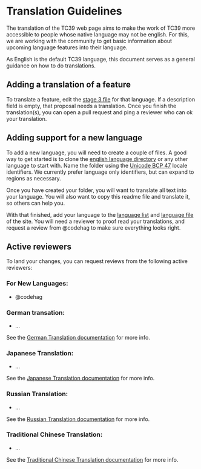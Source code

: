 # Translation Guidelines

The translation of the TC39 web page aims to make the work of TC39 more accessible to people whose
native language may not be english. For this, we are working with the community to get basic
information about upcoming language features into their language.

As English is the default TC39 language, this document serves as a general guidance on how to do
translations.

## Adding a translation of a feature

To translate a feature, edit the [stage 3 file](_data/en/stage3.yml) for that language. If a
description field is empty, that proposal needs a translation. Once you finish the translation(s),
you can open a pull request and ping a reviewer who can ok your translation.

## Adding support for a new language

To add a new language, you will need to create a couple of files. A good way to get started is to
clone the [english language directory](_data/en) or any other language to start with. Name the folder using the [Unicode BCP 47](https://www.unicode.org/reports/tr35/tr35.html#Canonical_Unicode_Locale_Identifiers) locale identifiers. We currently prefer language only identifiers, but can expand to regions as necessary.

Once you have created your folder, you will want to translate all text into your language. You will
also want to copy this readme file and translate it, so others can help you.

With that finished, add your language to the [language list](https://github.com/tc39/tc39.github.io/blob/master/_config.yml#L21) and [language file](_data/languages.yml) of the site. You will need a reviewer to proof read your translations, and request a review from @codehag to make sure everything looks right.

## Active reviewers

To land your changes, you can request reviews from the following active reviewers:

### For New Languages:

- @codehag

### German transation:

- ...

See the [German Translation documentation](translation_de.md) for more info.

### Japanese Translation:

- ...

See the [Japanese Translation documentation](translation_ja.md) for more info.

### Russian Translation:

- ...

See the [Russian Translation documentation](translation_ru.md) for more info.

### Traditional Chinese Translation:

- ...

See the [Traditional Chinese Translation documentation](translation_zh-Hans.md) for more info.
